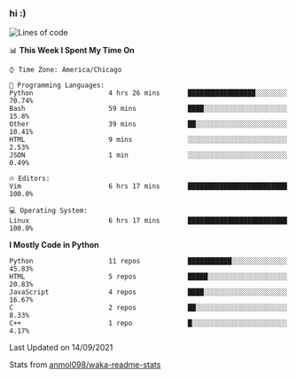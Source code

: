 ### hi :)

<!--START_SECTION:waka-->
![Lines of code](https://img.shields.io/badge/From%20Hello%20World%20I%27ve%20Written-771782%20lines%20of%20code-blue)

📊 **This Week I Spent My Time On** 

```text
⌚︎ Time Zone: America/Chicago

💬 Programming Languages: 
Python                   4 hrs 26 mins       █████████████████░░░░░░░░   70.74% 
Bash                     59 mins             ████░░░░░░░░░░░░░░░░░░░░░   15.8% 
Other                    39 mins             ██░░░░░░░░░░░░░░░░░░░░░░░   10.41% 
HTML                     9 mins              ░░░░░░░░░░░░░░░░░░░░░░░░░   2.53% 
JSON                     1 min               ░░░░░░░░░░░░░░░░░░░░░░░░░   0.49%

🔥 Editors: 
Vim                      6 hrs 17 mins       █████████████████████████   100.0%

💻 Operating System: 
Linux                    6 hrs 17 mins       █████████████████████████   100.0%

```

**I Mostly Code in Python** 

```text
Python                   11 repos            ███████████░░░░░░░░░░░░░░   45.83% 
HTML                     5 repos             █████░░░░░░░░░░░░░░░░░░░░   20.83% 
JavaScript               4 repos             ████░░░░░░░░░░░░░░░░░░░░░   16.67% 
C                        2 repos             ██░░░░░░░░░░░░░░░░░░░░░░░   8.33% 
C++                      1 repo              █░░░░░░░░░░░░░░░░░░░░░░░░   4.17%

```



 Last Updated on 14/09/2021
<!--END_SECTION:waka-->

Stats from [anmol098/waka-readme-stats](https://github.com/anmol098/waka-readme-stats)